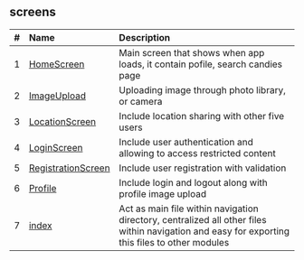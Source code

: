 ## screens

|   #   | Name                                             | Description                                                            |
| :---: | :----------------------------------------------- | :--------------------------------------------------------------------- |
|   1   | [HomeScreen](./HomeScreen.jsx)   |Main screen that shows when app loads, it contain pofile, search candies page|
|   2   | [ImageUpload](./ImageUpload.jsx)         | Uploading image through photo library, or camera|
|   3   | [LocationScreen](./LocationScreen.jsx)         | Include location sharing with other five users|
|   4   | [LoginScreen](./LoginScreen.jsx)     | Include user authentication and allowing to access restricted content|
|   5   | [RegistrationScreen](./RegistrationScreen.jsx)     | Include user registration with validation |
|   6   | [Profile](./Profile.jsx)     | Include login and logout along with profile image upload|
|   7   | [index](./index.js)                              | Act as main file within navigation directory, centralized all other files within navigation and easy for exporting this files to other modules   |
